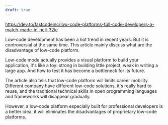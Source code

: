 ```yaml
---
draft: true
---
```


https://dev.to/fastcodeinc/low-code-platforms-full-code-developers-a-match-made-in-hell-32ie

Low-code development has been a hot trend in recent years. But it is controversial at the same time. This article mainly discuss what are the disadvantage of low-code platform.

Low-code mode actually provides a visual platform to build your application, it's like a toy: strong in building little project, weak in writing a large app. And how to test it has become a bottleneck for its future.

The article also tells that low-code platform will limits career mobility. Different company have different low-code solutions, it's really hard to reuse, and the traditional technical skills in open programming languages and frameworks will disappear gradually.

However, a low-code platform especially built for professional developers is a better idea, it will eliminates the disadvantages of proprietary low-code platforms.